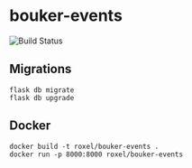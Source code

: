 # bouker-events


![Build Status](https://travis-ci.org/bouker/bouker-events.svg?branch=master)

## Migrations

    flask db migrate
    flask db upgrade


## Docker

    docker build -t roxel/bouker-events .
    docker run -p 8000:8000 roxel/bouker-events